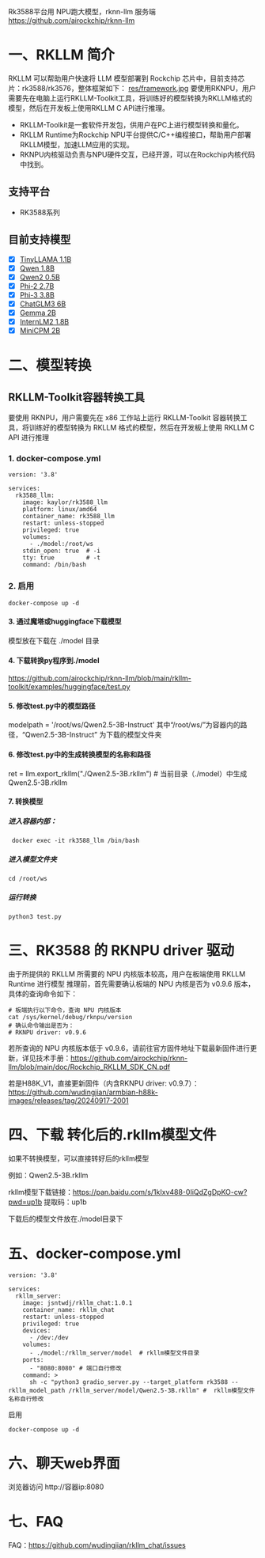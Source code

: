 Rk3588平台用 NPU跑大模型，rknn-llm 服务端
https://github.com/airockchip/rknn-llm


# 一、RKLLM 简介
RKLLM 可以帮助用户快速将 LLM 模型部署到 Rockchip 芯片中，目前支持芯片：rk3588/rk3576，整体框架如下：
[res/framework.jpg](https://docs.radxa.com/assets/images/rkllm_1-124bbcc6541766584b96b79c122f2fec.webp)
要使用RKNPU，用户需要先在电脑上运行RKLLM-Toolkit工具，将训练好的模型转换为RKLLM格式的模型，然后在开发板上使用RKLLM C API进行推理。

- RKLLM-Toolkit是一套软件开发包，供用户在PC上进行模型转换和量化。
- RKLLM Runtime为Rockchip NPU平台提供C/C++编程接口，帮助用户部署RKLLM模型，加速LLM应用的实现。
- RKNPU内核驱动负责与NPU硬件交互，已经开源，可以在Rockchip内核代码中找到。

## 支持平台
- RK3588系列

## 目前支持模型
  - [X] [TinyLLAMA 1.1B](https://huggingface.co/TinyLlama/TinyLlama-1.1B-Chat-v1.0/tree/fe8a4ea1ffedaf415f4da2f062534de366a451e6) 
  - [X] [Qwen 1.8B](https://huggingface.co/Qwen/Qwen-1_8B-Chat/tree/1d0f68de57b88cfde81f3c3e537f24464d889081)
  - [X] [Qwen2 0.5B](https://huggingface.co/Qwen/Qwen1.5-0.5B/tree/8f445e3628f3500ee69f24e1303c9f10f5342a39)
  - [X] [Phi-2 2.7B](https://hf-mirror.com/microsoft/phi-2/tree/834565c23f9b28b96ccbeabe614dd906b6db551a)
  - [X] [Phi-3 3.8B](https://huggingface.co/microsoft/Phi-3-mini-4k-instruct/tree/291e9e30e38030c23497afa30f3af1f104837aa6)
  - [X] [ChatGLM3 6B](https://huggingface.co/THUDM/chatglm3-6b/tree/103caa40027ebfd8450289ca2f278eac4ff26405)
  - [X] [Gemma 2B](https://huggingface.co/google/gemma-2b-it/tree/de144fb2268dee1066f515465df532c05e699d48)
  - [X] [InternLM2 1.8B](https://huggingface.co/internlm/internlm2-chat-1_8b/tree/ecccbb5c87079ad84e5788baa55dd6e21a9c614d)
  - [X] [MiniCPM 2B](https://huggingface.co/openbmb/MiniCPM-2B-sft-bf16/tree/79fbb1db171e6d8bf77cdb0a94076a43003abd9e)

# 二、模型转换
## RKLLM-Toolkit容器转换工具
要使用 RKNPU，用户需要先在 x86 工作站上运行 RKLLM-Toolkit 容器转换工具，将训练好的模型转换为 RKLLM 格式的模型，然后在开发板上使用 RKLLM C API 进行推理

### 1. docker-compose.yml 
~~~ docker
version: '3.8'

services:
  rk3588_llm:
    image: kaylor/rk3588_llm
    platform: linux/amd64
    container_name: rk3588_llm
    restart: unless-stopped
    privileged: true
    volumes:
      - ./model:/root/ws
    stdin_open: true  # -i
    tty: true         # -t
    command: /bin/bash
~~~
### 2. 启用
~~~ liunx
docker-compose up -d
~~~
#### 3. 通过魔塔或huggingface下载模型
模型放在下载在 ./model 目录

#### 4. 下载转换py程序到./model
https://github.com/airockchip/rknn-llm/blob/main/rkllm-toolkit/examples/huggingface/test.py

#### 5. 修改test.py中的模型路径

modelpath = '/root/ws/Qwen2.5-3B-Instruct'
其中“/root/ws/”为容器内的路径，“Qwen2.5-3B-Instruct” 为下载的模型文件夹

#### 6. 修改test.py中的生成转换模型的名称和路径

ret = llm.export_rkllm("./Qwen2.5-3B.rkllm") # 当前目录（./model）中生成Qwen2.5-3B.rkllm

#### 7. 转换模型
##### 进入容器内部：
~~~ liunx
 docker exec -it rk3588_llm /bin/bash
~~~
##### 进入模型文件夹
~~~ liunx
cd /root/ws
~~~
##### 运行转换
~~~ liunx
python3 test.py
~~~


# 三、RK3588 的 RKNPU driver 驱动

由于所提供的 RKLLM 所需要的 NPU 内核版本较高，用户在板端使用 RKLLM Runtime 进行模型
推理前，首先需要确认板端的 NPU 内核是否为 v0.9.6 版本，具体的查询命令如下：
~~~ liunx
# 板端执行以下命令，查询 NPU 内核版本
cat /sys/kernel/debug/rknpu/version
# 确认命令输出是否为：
# RKNPU driver: v0.9.6
~~~
若所查询的 NPU 内核版本低于 v0.9.6，请前往官方固件地址下载最新固件进行更新，详见技术手册：https://github.com/airockchip/rknn-llm/blob/main/doc/Rockchip_RKLLM_SDK_CN.pdf

若是H88K_V1，直接更新固件（内含RKNPU driver: v0.9.7）：https://github.com/wudingjian/armbian-h88k-images/releases/tag/20240917-2001


# 四、下载 转化后的.rkllm模型文件 

如果不转换模型，可以直接转好后的rkllm模型

例如：Qwen2.5-3B.rkllm 

rkllm模型下载链接：https://pan.baidu.com/s/1kIxv488-0IiQdZgDpKO-cw?pwd=up1b 
提取码：up1b

下载后的模型文件放在./model目录下

# 五、docker-compose.yml 

~~~ docker
version: '3.8'

services:
  rkllm_server:
    image: jsntwdj/rkllm_chat:1.0.1
    container_name: rkllm_chat
    restart: unless-stopped
    privileged: true
    devices:
      - /dev:/dev
    volumes:
      - ./model:/rkllm_server/model  # rkllm模型文件目录
    ports:
      - "8080:8080" # 端口自行修改
    command: >
      sh -c "python3 gradio_server.py --target_platform rk3588 --rkllm_model_path /rkllm_server/model/Qwen2.5-3B.rkllm" #  rkllm模型文件名称自行修改

~~~

启用
~~~ liunx
docker-compose up -d
~~~
# 六、聊天web界面

浏览器访问 http://容器ip:8080

# 七、FAQ

FAQ：https://github.com/wudingjian/rkllm_chat/issues
